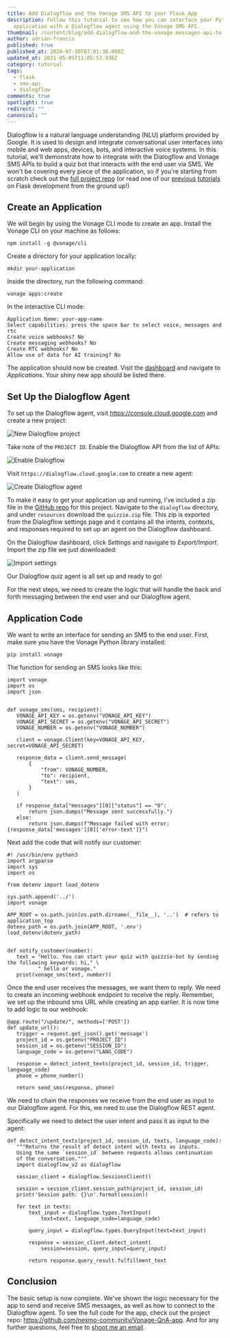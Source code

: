```yaml
---
title: Add Dialogflow and the Vonage SMS API to your Flask App
description: Follow this tutorial to see how you can interface your Python Flask
  application with a Dialogflow agent using the Vonage SMS API.
thumbnail: /content/blog/add-dialogflow-and-the-vonage-messages-api-to-your-flask-app-dr/Blog_Question-Game_Dialogflow-API_1200x600.png
author: adrian-francis
published: true
published_at: 2020-07-30T07:01:38.000Z
updated_at: 2021-05-05T11:05:53.936Z
category: tutorial
tags:
  - flask
  - sms-api
  - dialogflow
comments: true
spotlight: true
redirect: ""
canonical: ""
---
```

Dialogflow is a natural language understanding (NLU) platform provided by Google. It is used to design and integrate conversational user interfaces into mobile and web apps, devices, bots, and interactive voice systems. In this tutorial, we'll demonstrate how to integrate with the Dialogflow and Vonage SMS APIs to build a quiz bot that interacts with the end user via SMS. We won't be covering every piece of the application, so if you're starting from scratch check out the [full project repo](https://github.com/nexmo-community/Vonage-QnA-app) (or read one of our [previous](https://www.nexmo.com/blog/2020/01/03/use-python-and-flask-to-manage-queues-via-sms-dr) [tutorials](https://www.nexmo.com/blog/2020/02/24/nightscout-notification-nexmo-dr) on Flask development from the ground up!)

<sign-up number></sign-up>

## Create an Application

 We will begin by using the Vonage CLI mode to create an app. Install the Vonage CLI on your machine as follows:

```
npm install -g @vonage/cli
```

Create a directory for your application locally: 

```
mkdir your-application
```

Inside the directory, run the following command:

```
vonage apps:create
```

In the interactive CLI mode:

```
Application Name: your-app-name
Select capabilities: press the space bar to select voice, messages and rtc
Create voice webhooks? No
Create messaging webhooks? No
Create RTC webhooks? No
Allow use of data for AI training? No
```

The application should now be created. Visit the [dashboard](https://dashboard.nexmo.com) and navigate to *Applications*. Your shiny new app should be listed there.

## Set Up the Dialogflow Agent

To set up the Dialogflow agent, visit <https://console.cloud.google.com> and create a new project:

![New Dialogflow project](/content/blog/add-dialogflow-and-the-vonage-sms-api-to-your-flask-app/df-new-project.png "New Dialogflow project")

Take note of the `PROJECT ID`. Enable the Dialogflow API from the list of APIs:

![Enable Dialogflow](/content/blog/add-dialogflow-and-the-vonage-sms-api-to-your-flask-app/df-enable.png "Enable Dialogflow")

Visit `https://dialogflow.cloud.google.com` to create a new agent:

![Create Dialogflow agent](/content/blog/add-dialogflow-and-the-vonage-sms-api-to-your-flask-app/df-save-agent.png "Create Dialogflow agent")

To make it easy to get your application up and running, I've included a zip file in the [GitHub repo](https://github.com/nexmo-community/Vonage-QnA-app) for this project. Navigate to the `dialogflow` directory, and under `resources` download the `quizzie.zip` file. This zip is exported from the Dialogflow settings page and it contains all the intents, contexts, and responses required to set up an agent on the Dialogflow dashboard.

On the Dialogflow dashboard, click *Settings* and navigate to *Export/Import*. Import the zip file we just downloaded:

![Import settings](/content/blog/add-dialogflow-and-the-vonage-sms-api-to-your-flask-app/df-import.png "Import settings")

Our Dialogflow quiz agent is all set up and ready to go!

For the next steps, we need to create the logic that will handle the back and forth messaging between the end user and our Dialogflow agent.

## Application Code

We want to write an interface for sending an SMS to the end user. First, make sure you have the Vonage Python library installed:

```
pip install vonage
```

The function for sending an SMS looks like this:

```
import vonage
import os
import json


def vonage_sms(sms, recipient):
   VONAGE_API_KEY = os.getenv("VONAGE_API_KEY")
   VONAGE_API_SECRET = os.getenv("VONAGE_API_SECRET")
   VONAGE_NUMBER = os.getenv("VONAGE_NUMBER")

   client = vonage.Client(key=VONAGE_API_KEY, secret=VONAGE_API_SECRET)

   response_data = client.send_message(
       {
           "from": VONAGE_NUMBER,
           "to": recipient,
           "text": sms,
       }
   )

   if response_data["messages"][0]["status"] == "0":
       return json.dumps("Message sent successfully.")
   else:
       return json.dumps(f"Message failed with error: {response_data['messages'][0]['error-text']}")
```

Next add the code that will notify our customer:

```
#! /usr/bin/env python3
import argparse
import sys
import os

from dotenv import load_dotenv

sys.path.append('../')
import vonage

APP_ROOT = os.path.join(os.path.dirname(__file__), '..')  # refers to application_top
dotenv_path = os.path.join(APP_ROOT, '.env')
load_dotenv(dotenv_path)


def notify_customer(number):
   text = "Hello. You can start your quiz with quizzie-bot by sending the following keywords: hi," \
          " hello or vonage."
   print(vonage_sms(text, number))
```

Once the end user receives the messages, we want them to reply. We need to create an incoming webhook endpoint to receive the reply. Remember, we set up the inbound sms URL while creating an app earlier. It is now time to add logic to our webhook:

```
@app.route("/update/", methods=['POST'])
def update_url():
   trigger = request.get_json().get('message')
   project_id = os.getenv("PROJECT_ID")
   session_id = os.getenv("SESSION_ID")
   language_code = os.getenv("LANG_CODE")

   response = detect_intent_texts(project_id, session_id, trigger, language_code)
   phone = phone_number()

   return send_sms(response, phone)
```

We need to chain the responses we receive from the end user as input to our Dialogflow agent. For this, we need to use the Dialogflow REST agent.

Specifically we need to detect the user intent and pass it as input to the agent:

```
def detect_intent_texts(project_id, session_id, texts, language_code):
   """Returns the result of detect intent with texts as inputs.
   Using the same `session_id` between requests allows continuation
   of the conversation."""
   import dialogflow_v2 as dialogflow

   session_client = dialogflow.SessionsClient()

   session = session_client.session_path(project_id, session_id)
   print('Session path: {}\n'.format(session))

   for text in texts:
       text_input = dialogflow.types.TextInput(
           text=text, language_code=language_code)

       query_input = dialogflow.types.QueryInput(text=text_input)

       response = session_client.detect_intent(
           session=session, query_input=query_input)

       return response.query_result.fulfillment_text
```

## Conclusion

The basic setup is now complete. We've shown the logic necessary for the app to send and receive SMS messages, as well as how to connect to the Dialogflow agent. To see the full code for the app, check out the project repo: <https://github.com/nexmo-community/Vonage-QnA-app>. And for any further questions, feel free to [shoot me an email](mailto:adriannduva@gmail.com).